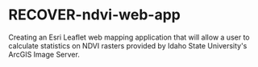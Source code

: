 # RECOVER-ndvi-web-app

Creating an Esri Leaflet web mapping application that will allow a user to calculate statistics on NDVI rasters provided by Idaho State University's ArcGIS Image Server. 
